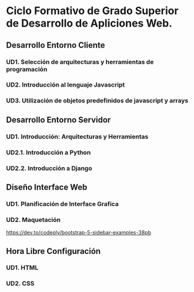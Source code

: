 # Ciclo Formativo de Grado Superior de Desarrollo de Apliciones Web.

## Desarrollo Entorno Cliente
### UD1. Selección de arquitecturas y herramientas de programación
### UD2. Introducción al lenguaje Javascript
### UD3. Utilización de objetos predefinidos de javascript y arrays 

## Desarrollo Entorno Servidor
### UD1. Introducción: Arquitecturas y Herramientas
### UD2.1. Introducción a Python
### UD2.2. Introducción a Django 

## Diseño Interface Web
### UD1. Planificación de Interface Grafica
### UD2. Maquetación
https://dev.to/codeply/bootstrap-5-sidebar-examples-38pb
## Hora Libre Configuración
### UD1. HTML
### UD2. CSS
